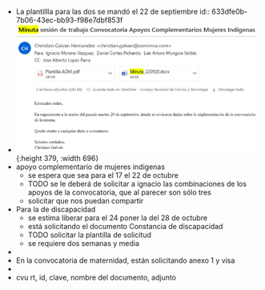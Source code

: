 - La plantillla para las dos se mandó el 22 de septiembre
  id:: 633dfe0b-7b06-43ec-bb93-f98e7dbf853f
- ![image.png](../assets/image_1665007505296_0.png){:height 379, :width 696}
- apoyo complementario de mujeres indigenas
	- se espera que sea para el 17 el 22 de octubre
	- TODO se le deberá de solicitar a ignacio las combinaciones de los apoyos de la convocatoria, que al parecer son sólo tres
	- solicitar que nos puedan compartir
- Para la de discapacidad
	- se estima liberar para el 24 poner la del 28 de octubre
	- está solicitando el documento Constancia de discapacidad
	- TODO solicitar la plantilla de solicitud
	- se requiere dos semanas y media
-
- En la convocatoria de maternidad, están solicitando anexo 1 y visa
-
- cvu rt, id, clave, nombre del documento, adjunto